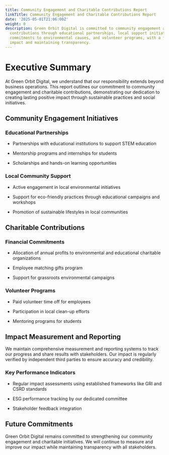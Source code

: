 ```yaml
---
title: Community Engagement and Charitable Contributions Report
linkTitle: Community Engagement and Charitable Contributions Report
date: '2025-05-01T21:06:00Z'
weight: 0
description: Green Orbit Digital is committed to community engagement and charitable
  contributions through educational partnerships, local support initiatives, financial
  commitments to environmental causes, and volunteer programs, with a focus on measuring
  impact and maintaining transparency.
---
```



# Executive Summary

At Green Orbit Digital, we understand that our responsibility extends beyond business operations. This report outlines our commitment to community engagement and charitable contributions, demonstrating our dedication to creating lasting positive impact through sustainable practices and social initiatives.

## Community Engagement Initiatives

### Educational Partnerships

- Partnerships with educational institutions to support STEM education

- Mentorship programs and internships for students

- Scholarships and hands-on learning opportunities

### Local Community Support

- Active engagement in local environmental initiatives

- Support for eco-friendly practices through educational campaigns and workshops

- Promotion of sustainable lifestyles in local communities

## Charitable Contributions

### Financial Commitments

- Allocation of annual profits to environmental and educational charitable organizations

- Employee matching gifts program

- Support for grassroots environmental campaigns

### Volunteer Programs

- Paid volunteer time off for employees

- Participation in local clean-up efforts

- Mentoring programs for students

## Impact Measurement and Reporting

We maintain comprehensive measurement and reporting systems to track our progress and share results with stakeholders. Our impact is regularly verified by independent third parties to ensure accuracy and credibility.

### Key Performance Indicators

- Regular impact assessments using established frameworks like GRI and CSRD standards

- ESG performance tracking by our dedicated committee

- Stakeholder feedback integration

## Future Commitments

Green Orbit Digital remains committed to strengthening our community engagement and charitable initiatives. We will continue to measure and improve our impact while maintaining transparency with all stakeholders.
